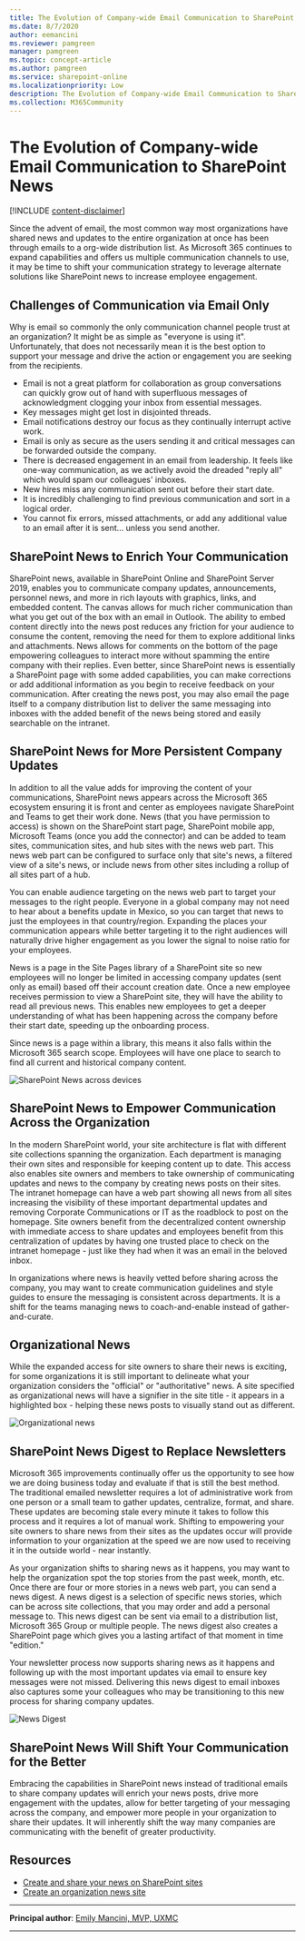 ```yaml
---
title: The Evolution of Company-wide Email Communication to SharePoint News
ms.date: 8/7/2020
author: eemancini
ms.reviewer: pamgreen
manager: pamgreen
ms.topic: concept-article
ms.author: pamgreen
ms.service: sharepoint-online
ms.localizationpriority: Low
description: The Evolution of Company-wide Email Communication to SharePoint News
ms.collection: M365Community
---
```


# The Evolution of Company-wide Email Communication to SharePoint News

[!INCLUDE [content-disclaimer](includes/content-disclaimer.md)]

Since the advent of email, the most common way most organizations have shared news and updates to the entire organization at once has been through emails to a org-wide distribution list. As Microsoft 365 continues to expand capabilities and offers us multiple communication channels to use, it may be time to shift your communication strategy to leverage alternate solutions like SharePoint news to increase employee engagement.

## Challenges of Communication via Email Only

Why is email so commonly the only communication channel people trust at an organization? It might be as simple as &quot;everyone is using it&quot;. Unfortunately, that does not necessarily mean it is the best option to support your message and drive the action or engagement you are seeking from the recipients.

- Email is not a great platform for collaboration as group conversations can quickly grow out of hand with superfluous messages of acknowledgment clogging your inbox from essential messages.
- Key messages might get lost in disjointed threads.
- Email notifications destroy our focus as they continually interrupt active work.
- Email is only as secure as the users sending it and critical messages can be forwarded outside the company.
- There is decreased engagement in an email from leadership. It feels like one-way communication, as we actively avoid the dreaded &quot;reply all&quot; which would spam our colleagues&#39; inboxes.
- New hires miss any communication sent out before their start date.
- It is incredibly challenging to find previous communication and sort in a logical order.
- You cannot fix errors, missed attachments, or add any additional value to an email after it is sent… unless you send another.

## SharePoint News to Enrich Your Communication

SharePoint news, available in SharePoint Online and SharePoint Server 2019, enables you to communicate company updates, announcements, personnel news, and more in rich layouts with graphics, links, and embedded content. The canvas allows for much richer communication than what you get out of the box with an email in Outlook. The ability to embed content directly into the news post reduces any friction for your audience to consume the content, removing the need for them to explore additional links and attachments. News allows for comments on the bottom of the page empowering colleagues to interact more without spamming the entire company with their replies. Even better, since SharePoint news is essentially a SharePoint page with some added capabilities, you can make corrections or add additional information as you begin to receive feedback on your communication. After creating the news post, you may also email the page itself to a company distribution list to deliver the same messaging into inboxes with the added benefit of the news being stored and easily searchable on the intranet.

## SharePoint News for More Persistent Company Updates

In addition to all the value adds for improving the content of your communications, SharePoint news appears across the Microsoft 365 ecosystem ensuring it is front and center as employees navigate SharePoint and Teams to get their work done. News (that you have permission to access) is shown on the SharePoint start page, SharePoint mobile app, Microsoft Teams (once you add the connector) and can be added to team sites, communication sites, and hub sites with the news web part. This news web part can be configured to surface only that site&#39;s news, a filtered view of a site&#39;s news, or include news from other sites including a rollup of all sites part of a hub.

You can enable audience targeting on the news web part to target your messages to the right people. Everyone in a global company may not need to hear about a benefits update in Mexico, so you can target that news to just the employees in that country/region. Expanding the places your communication appears while better targeting it to the right audiences will naturally drive higher engagement as you lower the signal to noise ratio for your employees.

News is a page in the Site Pages library of a SharePoint site so new employees will no longer be limited in accessing company updates (sent only as email) based off their account creation date. Once a new employee receives permission to view a SharePoint site, they will have the ability to read all previous news. This enables new employees to get a deeper understanding of what has been happening across the company before their start date, speeding up the onboarding process.

Since news is a page within a library, this means it also falls within the Microsoft 365 search scope. Employees will have one place to search to find all current and historical company content.

![SharePoint News across devices](media/evolution-of-company-wide-email-communication-to-sharepoint-news/persistent-news.png)

## SharePoint News to Empower Communication Across the Organization

In the modern SharePoint world, your site architecture is flat with different site collections spanning the organization. Each department is managing their own sites and responsible for keeping content up to date. This access also enables site owners and members to take ownership of communicating updates and news to the company by creating news posts on their sites. The intranet homepage can have a web part showing all news from all sites increasing the visibility of these important departmental updates and removing Corporate Communications or IT as the roadblock to post on the homepage. Site owners benefit from the decentralized content ownership with immediate access to share updates and employees benefit from this centralization of updates by having one trusted place to check on the intranet homepage - just like they had when it was an email in the beloved inbox.

In organizations where news is heavily vetted before sharing across the company, you may want to create communication guidelines and style guides to ensure the messaging is consistent across departments. It is a shift for the teams managing news to coach-and-enable instead of gather-and-curate.

## Organizational News

While the expanded access for site owners to share their news is exciting, for some organizations it is still important to delineate what your organization considers the &quot;official&quot; or &quot;authoritative&quot; news. A site specified as organizational news will have a signifier in the site title - it appears in a highlighted box - helping these news posts to visually stand out as different.

![Organizational news](media/evolution-of-company-wide-email-communication-to-sharepoint-news/org-news.png)

## SharePoint News Digest to Replace Newsletters

Microsoft 365 improvements continually offer us the opportunity to see how we are doing business today and evaluate if that is still the best method. The traditional emailed newsletter requires a lot of administrative work from one person or a small team to gather updates, centralize, format, and share. These updates are becoming stale every minute it takes to follow this process and it requires a lot of manual work. Shifting to empowering your site owners to share news from their sites as the updates occur will provide information to your organization at the speed we are now used to receiving it in the outside world - near instantly.

As your organization shifts to sharing news as it happens, you may want to help the organization spot the top stories from the past week, month, etc. Once there are four or more stories in a news web part, you can send a news digest. A news digest is a selection of specific news stories, which can be across site collections, that you may order and add a personal message to. This news digest can be sent via email to a distribution list, Microsoft 365 Group or multiple people. The news digest also creates a SharePoint page which gives you a lasting artifact of that moment in time &quot;edition.&quot;

Your newsletter process now supports sharing news as it happens and following up with the most important updates via email to ensure key messages were not missed. Delivering this news digest to email inboxes also captures some your colleagues who may be transitioning to this new process for sharing company updates.

![News Digest](media/evolution-of-company-wide-email-communication-to-sharepoint-news/news-digest.png)

## SharePoint News Will Shift Your Communication for the Better

Embracing the capabilities in SharePoint news instead of traditional emails to share company updates will enrich your news posts, drive more engagement with the updates, allow for better targeting of your messaging across the company, and empower more people in your organization to share their updates. It will inherently shift the way many companies are communicating with the benefit of greater productivity.

## Resources

- [Create and share your news on SharePoint sites](https://support.microsoft.com/office/create-and-share-news-on-your-sharepoint-sites-495f8f1a-3bef-4045-b33a-55e5abe7aed7)
- [Create an organization news site](/sharepoint/organization-news-site)

---

**Principal author**: [Emily Mancini, MVP, UXMC](https://www.linkedin.com/in/eemancini)

---

